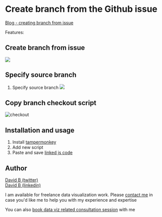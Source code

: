 # Create branch from the Github issue

[Blog - creating branch from issue](https://dev.to/dbumbeishvili/github-create-a-branch-from-issue-4k3h)


Features:

## Create branch from issue
![](https://user-images.githubusercontent.com/6873202/103042078-d15c6580-4591-11eb-8896-5802425705e6.gif)

## Specify source branch
1. Specify  source branch
![](https://user-images.githubusercontent.com/6873202/104959120-eab6cd00-59ea-11eb-8ea4-82e1e522ad0e.gif)

## Copy branch checkout script
![checkout](https://user-images.githubusercontent.com/6873202/124886918-bf01c080-dfe5-11eb-81ba-6ee1d8a593d2.gif)



## Installation and usage

1. Install [tampermonkey](https://www.tampermonkey.net/)
2. Add new script
3. Paste and save [linked js code](https://raw.githubusercontent.com/bumbeishvili/create-branch-from-issue/main/script.js)



## Author
 [David   B (twitter)](https://twitter.com/dbumbeishvili)  
 [David   B (linkedin)](https://www.linkedin.com/in/bumbeishvili/)  

I am available for freelance data visualization work. Please [contact me](https://davidb.dev/about) in case you'd like me to help you with my experience and expertise

You can also [book data viz related consultation session](https://www.fiverr.com/share/4XxG21) with me



